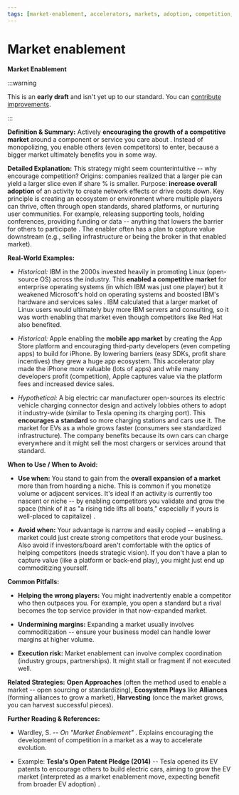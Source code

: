 ```yaml
---
tags: [market-enablement, accelerators, markets, adoption, competition, ecosystem, open standards, open approaches]
---
```


# Market enablement

**Market Enablement**

:::warning

This is an **early draft** and isn't yet up to our standard.
You can [contribute improvements](https://github.com/dave1010/wardley-leadership-strategies).

:::

**Definition & Summary:** Actively **encouraging the growth of a competitive market** around a component or service you care about . Instead of monopolizing, you enable others (even competitors) to enter, because a bigger market ultimately benefits you in some way.

**Detailed Explanation:** This strategy might seem counterintuitive -- why encourage competition? Origins: companies realized that a larger pie can yield a larger slice even if share % is smaller. Purpose: **increase overall adoption** of an activity to create network effects or drive costs down. Key principle is creating an ecosystem or environment where multiple players can thrive, often through open standards, shared platforms, or nurturing user communities. For example, releasing supporting tools, holding conferences, providing funding or data -- anything that lowers the barrier for others to participate . The enabler often has a plan to capture value downstream (e.g., selling infrastructure or being the broker in that enabled market).

**Real-World Examples:**

-  *Historical:* IBM in the 2000s invested heavily in promoting Linux (open-source OS) across the industry. This **enabled a competitive market** for enterprise operating systems (in which IBM was just one player) but it weakened Microsoft's hold on operating systems and boosted IBM's hardware and services sales . IBM calculated that a larger market of Linux users would ultimately buy more IBM servers and consulting, so it was worth enabling that market even though competitors like Red Hat also benefited.

-  *Historical:* Apple enabling the **mobile app market** by creating the App Store platform and encouraging third-party developers (even competing apps) to build for iPhone. By lowering barriers (easy SDKs, profit share incentives) they grew a huge app ecosystem. This accelerator play made the iPhone more valuable (lots of apps) and while many developers profit (competition), Apple captures value via the platform fees and increased device sales.

-  *Hypothetical:* A big electric car manufacturer open-sources its electric vehicle charging connector design and actively lobbies others to adopt it industry-wide (similar to Tesla opening its charging port). This **encourages a standard** so more charging stations and cars use it. The market for EVs as a whole grows faster (consumers see standardized infrastructure). The company benefits because its own cars can charge everywhere and it might sell the most chargers or services around that standard.

**When to Use / When to Avoid:**

-  **Use when:** You stand to gain from the **overall expansion of a market** more than from hoarding a niche. This is common if you monetize volume or adjacent services. It's ideal if an activity is currently too nascent or niche -- by enabling competitors you validate and grow the space (think of it as "a rising tide lifts all boats," especially if yours is well-placed to capitalize) .

-  **Avoid when:** Your advantage is narrow and easily copied -- enabling a market could just create strong competitors that erode your business. Also avoid if investors/board aren't comfortable with the optics of helping competitors (needs strategic vision). If you don't have a plan to capture value (like a platform or back-end play), you might just end up commoditizing yourself.

**Common Pitfalls:**

-  **Helping the wrong players:** You might inadvertently enable a competitor who then outpaces you. For example, you open a standard but a rival becomes the top service provider in that now-expanded market.

-  **Undermining margins:** Expanding a market usually involves commoditization -- ensure your business model can handle lower margins at higher volume.

-  **Execution risk:** Market enablement can involve complex coordination (industry groups, partnerships). It might stall or fragment if not executed well.

**Related Strategies:** **Open Approaches** (often the method used to enable a market -- open sourcing or standardizing), **Ecosystem Plays** like **Alliances** (forming alliances to grow a market), **Harvesting** (once the market grows, you can harvest successful pieces).

**Further Reading & References:**

-  Wardley, S. -- *On "Market Enablement"* . Explains encouraging the development of competition in a market as a way to accelerate evolution.

-  Example: **Tesla's Open Patent Pledge (2014)** -- Tesla opened its EV patents to encourage others to build electric cars, aiming to grow the EV market (interpreted as a market enablement move, expecting benefit from broader EV adoption) .